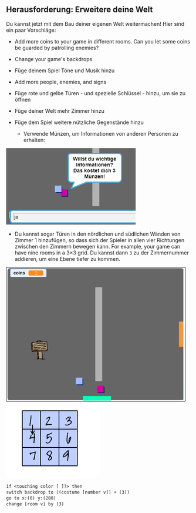 ## Herausforderung: Erweitere deine Welt

Du kannst jetzt mit dem Bau deiner eigenen Welt weitermachen! Hier sind ein paar Vorschläge:

+ Add more coins to your game in different rooms. Can you let some coins be guarded by patrolling enemies?
+ Change your game's backdrops
+ Füge deinem Spiel Töne und Musik hinzu
+ Add more people, enemies, and signs
+ Füge rote und gelbe Türen - und spezielle Schlüssel - hinzu, um sie zu öffnen
+ Füge deiner Welt mehr Zimmer hinzu
+ Füge dem Spiel weitere nützliche Gegenstände hinzu
    
    + Verwende Münzen, um Informationen von anderen Personen zu erhalten:

![Screenshot](images/world-bribe.png)

+ Du kannst sogar Türen in den nördlichen und südlichen Wänden von Zimmer 1 hinzufügen, so dass sich der Spieler in allen vier Richtungen zwischen den Zimmern bewegen kann. For example, your game can have nine rooms in a 3×3 grid. Du kannst dann `3` zu der Zimmernummer addieren, um eine Ebene tiefer zu kommen.

![screenshot](images/north-south-rooms.png) ![Screenshot](images/number-grid.png)

```blocks3
if <touching color [ ]?> then
switch backdrop to ((costume [number v]) + (3))
go to x:(0) y:(200)
change [room v] by (3)
```